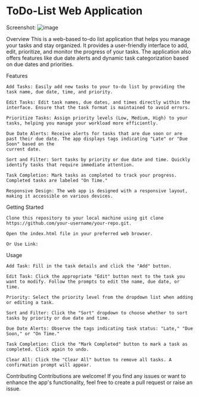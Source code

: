 # ToDo-List Web Application
Screenshot:
![image](https://github.com/Ashley-Crystal/ToDo-List/assets/91517769/7d9650ac-b309-4bc0-899b-c5a732a3c3d2)

Overview
This is a web-based to-do list application that helps you manage your tasks and stay organized. It provides a user-friendly interface to add, edit, prioritize, and monitor the progress of your tasks. The application also offers features like due date alerts and dynamic task categorization based on due dates and priorities.

Features

    Add Tasks: Easily add new tasks to your to-do list by providing the task name, due date, time, and priority.
    
    Edit Tasks: Edit task names, due dates, and times directly within the interface. Ensure that the task format is maintained to avoid errors.
    
    Prioritize Tasks: Assign priority levels (Low, Medium, High) to your tasks, helping you manage your workload more efficiently.
    
    Due Date Alerts: Receive alerts for tasks that are due soon or are past their due date. The app displays tags indicating "Late" or "Due Soon" based on the 
    current date.
    
    Sort and Filter: Sort tasks by priority or due date and time. Quickly identify tasks that require immediate attention.
    
    Task Completion: Mark tasks as completed to track your progress. Completed tasks are labeled "On Time."
    
    Responsive Design: The web app is designed with a responsive layout, making it accessible on various devices.

Getting Started

    Clone this repository to your local machine using git clone https://github.com/your-username/your-repo.git.
    
    Open the index.html file in your preferred web browser.

    Or Use Link: 

Usage

    Add Task: Fill in the task details and click the "Add" button.
    
    Edit Task: Click the appropriate "Edit" button next to the task you want to modify. Follow the prompts to edit the name, due date, or time.
    
    Priority: Select the priority level from the dropdown list when adding or editing a task.
    
    Sort and Filter: Click the "Sort" dropdown to choose whether to sort tasks by priority or due date and time.
    
    Due Date Alerts: Observe the tags indicating task status: "Late," "Due Soon," or "On Time."
    
    Task Completion: Click the "Mark Completed" button to mark a task as completed. Click again to undo.
    
    Clear All: Click the "Clear All" button to remove all tasks. A confirmation prompt will appear.

Contributing
Contributions are welcome! If you find any issues or want to enhance the app's functionality, feel free to create a pull request or raise an issue.
